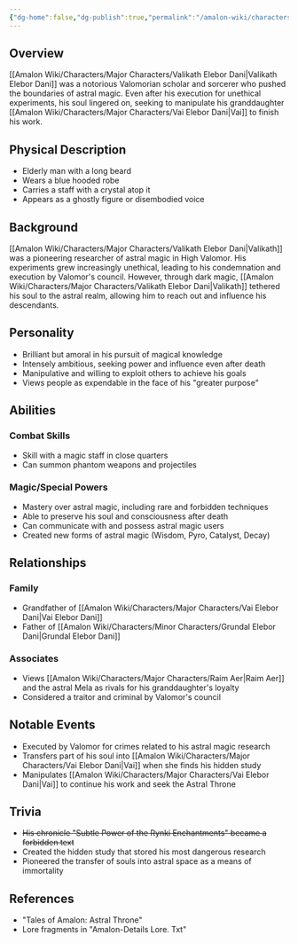 ```yaml
---
{"dg-home":false,"dg-publish":true,"permalink":"/amalon-wiki/characters/major-characters/valikath-elebor-dani/","dgPassFrontmatter":true,"noteIcon":""}
---
```


## Overview
[[Amalon Wiki/Characters/Major Characters/Valikath Elebor Dani\|Valikath Elebor Dani]] was a notorious Valomorian scholar and sorcerer who pushed the boundaries of astral magic. Even after his execution for unethical experiments, his soul lingered on, seeking to manipulate his granddaughter [[Amalon Wiki/Characters/Major Characters/Vai Elebor Dani\|Vai]] to finish his work.
## Physical Description
- Elderly man with a long beard
- Wears a blue hooded robe
- Carries a staff with a crystal atop it
- Appears as a ghostly figure or disembodied voice
## Background
[[Amalon Wiki/Characters/Major Characters/Valikath Elebor Dani\|Valikath]] was a pioneering researcher of astral magic in High Valomor. His experiments grew increasingly unethical, leading to his condemnation and execution by Valomor's council. However, through dark magic, [[Amalon Wiki/Characters/Major Characters/Valikath Elebor Dani\|Valikath]] tethered his soul to the astral realm, allowing him to reach out and influence his descendants.
## Personality
- Brilliant but amoral in his pursuit of magical knowledge
- Intensely ambitious, seeking power and influence even after death
- Manipulative and willing to exploit others to achieve his goals
- Views people as expendable in the face of his "greater purpose"
## Abilities
### Combat Skills
- Skill with a magic staff in close quarters
- Can summon phantom weapons and projectiles
### Magic/Special Powers
- Mastery over astral magic, including rare and forbidden techniques  
- Able to preserve his soul and consciousness after death
- Can communicate with and possess astral magic users
- Created new forms of astral magic (Wisdom, Pyro, Catalyst, Decay)  
## Relationships
### Family
- Grandfather of [[Amalon Wiki/Characters/Major Characters/Vai Elebor Dani\|Vai Elebor Dani]]
- Father of [[Amalon Wiki/Characters/Minor Characters/Grundal Elebor Dani\|Grundal Elebor Dani]]
### Associates
- Views [[Amalon Wiki/Characters/Major Characters/Raim Aer\|Raim Aer]] and the astral Mela as rivals for his granddaughter's loyalty
- Considered a traitor and criminal by Valomor's council
## Notable Events
- Executed by Valomor for crimes related to his astral magic research
- Transfers part of his soul into [[Amalon Wiki/Characters/Major Characters/Vai Elebor Dani\|Vai]] when she finds his hidden study
- Manipulates [[Amalon Wiki/Characters/Major Characters/Vai Elebor Dani\|Vai]] to continue his work and seek the Astral Throne
## Trivia
- ~~His chronicle "Subtle Power of the Rynki Enchantments" became a forbidden text~~
- Created the hidden study that stored his most dangerous research
- Pioneered the transfer of souls into astral space as a means of immortality
## References
- "Tales of Amalon: Astral Throne"
- Lore fragments in "Amalon-Details Lore. Txt"